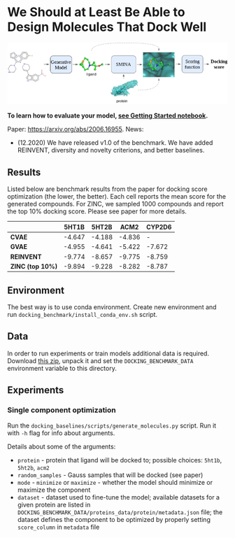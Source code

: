 # We Should at Least Be Able to Design Molecules That Dock Well

![Docking Benchmark Flow](images/docking_benchmark_flow.png?raw=true)

**To learn how to evaluate your model, [see Getting Started notebook](notebooks/getting-started.ipynb).**

Paper: https://arxiv.org/abs/2006.16955.
News: 
  * (12.2020) We have released v1.0 of the benchmark. We have added REINVENT, diversity and novelty criterions, and better baselines.

## Results

Listed below are benchmark results from the paper for docking score optimization (the lower, the better). Each cell reports the mean score for the generated compounds. For ZINC, we sampled 1000 compounds and report the top 10% docking score. Please see paper for more details.

|               | 5HT1B             | 5HT2B            | ACM2             | CYP2D6           |
|---------------|-------------------|------------------|------------------|------------------|
| **CVAE**      | -4.647 | -4.188  |  -4.836  | -  |
| **GVAE**      | -4.955   | -4.641  | -5.422  | -7.672  |
| **REINVENT**  | -9.774  | -8.657  | -9.775   | -8.759 |
| **ZINC (top 10%)** | -9.894   | -9.228 | -8.282 | -8.787 |

## Environment

The best way is to use conda environment.
Create new environment and run `docking_benchmark/install_conda_env.sh` script.

## Data

In order to run experiments or train models additional data is required.
Download [this zip](https://drive.google.com/open?id=1HJNgHBWE2eZc2gsHQhqay-V17GaviIxQ), unpack it and set the `DOCKING_BENCHMARK_DATA` environment variable to this directory.

## Experiments

### Single component optimization

Run the `docking_baselines/scripts/generate_molecules.py` script. Run it with `-h` flag for info about arguments.

Details about some of the arguments:
* `protein` - protein that ligand will be docked to; possible choices: `5ht1b`, `5ht2b`, `acm2`
* `random_samples` - Gauss samples that will be docked (see paper)
* `mode` - `minimize` or `maximize` - whether the model should minimize or maximize the component
* `dataset` - dataset used to fine-tune the model;
available datasets for a given protein are listed in `DOCKING_BENCHMARK_DATA/proteins_data/protein/metadata.json` file;
the dataset defines the component to be optimized by properly setting `score_column` in `metadata` file
